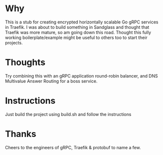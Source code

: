 # Why
This is a stub for creating encrypted horizontally scalable Go gRPC services in Traefik. I was about to build something in Sandglass and thought that Traefik was more mature, so am going down this road. Thought this fully working boilerplate/example might be useful to others too to start their projects.

# Thoughts
Try combining this with an gRPC application round-robin balancer, and DNS Multivalue Answer Routing for a boss service.

# Instructions
Just build the project using build.sh and follow the instructions

# Thanks
Cheers to the engineers of gRPC, Traefik & protobuf to name a few.

